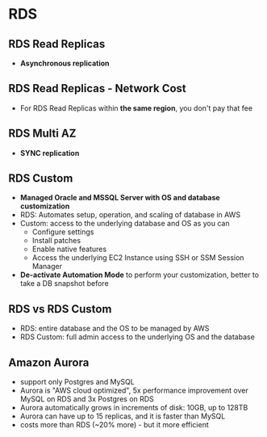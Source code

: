 # RDS

## RDS Read Replicas

- **Asynchronous replication**

## RDS Read Replicas - Network Cost

- For RDS Read Replicas within **the same region**, you don't pay that fee

## RDS Multi AZ

- **SYNC replication**

## RDS Custom

- **Managed Oracle and MSSQL Server with OS and database customization**
- RDS: Automates setup, operation, and scaling of database in AWS
- Custom: access to the underlying database and OS as you can
  - Configure settings
  - Install patches
  - Enable native features
  - Access the underlying EC2 Instance using SSH or SSM Session Manager
- **De-activate Automation Mode** to perform your customization, better to take a DB snapshot before

## RDS vs RDS Custom

- RDS: entire database and the OS to be managed by AWS
- RDS Custom: full admin access to the underlying OS and the database

## Amazon Aurora

- support only Postgres and MySQL
- Aurora is "AWS cloud optimized", 5x performance improvement over MySQL on RDS and 3x Postgres on RDS
- Aurora automatically grows in increments of disk: 10GB, up to 128TB
- Aurora can have up to 15 replicas, and it is faster than MySQL
- costs more than RDS (~20% more) - but it more efficient
 
